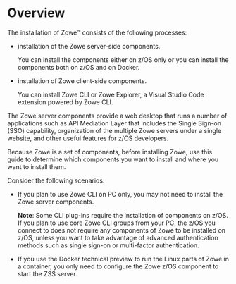 # Overview

The installation of Zowe&trade; consists of the following processes:

- installation of the Zowe server-side components.

   You can install the components either on z/OS only or you can install the components both on z/OS and on Docker.
   
- installation of Zowe client-side components.

   You can install Zowe CLI or Zowe Explorer, a Visual Studio Code extension powered by Zowe CLI.

The Zowe server components provide a web desktop that runs a number of applications such as API Mediation Layer that includes the Single Sign-on (SSO) capability, organization of the multiple Zowe servers under a single website, and other useful features for z/OS developers. 

Because Zowe is a set of components, before installing Zowe, use this guide to determine which components you want to install and where you want to install them.

Consider the following scenarios:

- If you plan to use Zowe CLI on PC only, you may not need to install the Zowe server components.

   **Note**: Some CLI plug-ins require the installation of components on z/OS.
If you plan to use core Zowe CLI groups from your PC, the z/OS you connect to does not require any components of Zowe to be installed on z/OS, unless you want to take advantage of advanced authentication methods such as single sign-on or multi-factor authentication.

- If you use the Docker technical preview to run the Linux parts of Zowe in a container, you only need to configure the Zowe z/OS component to start the ZSS server.





